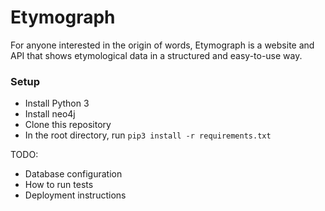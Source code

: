 # Etymograph #

For anyone interested in the origin of words, Etymograph is a website and API that shows etymological data in a structured and easy-to-use way.

### Setup ###

* Install Python 3
* Install neo4j
* Clone this repository
* In the root directory, run ```pip3 install -r requirements.txt```

TODO:

* Database configuration
* How to run tests
* Deployment instructions
